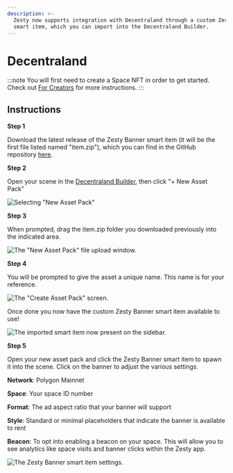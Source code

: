 ```yaml
---
description: >-
  Zesty now supports integration with Decentraland through a custom Zesty Banner
  smart item, which you can import into the Decentraland Builder.
---
```


# Decentraland

:::note
You will first need to create a Space NFT in order to get started. Check out [For Creators](../../create-space.md) for more instructions.
:::

## Instructions

**Step 1**

Download the latest release of the Zesty Banner smart item (it will be the first file listed named "item.zip"), which you can find in the GitHub repository [here](https://github.com/zestyxyz/dcl/releases/download/v1.1/item.zip).

**Step 2**

Open your scene in the [Decentraland Builder](https://builder.decentraland.org), then click "+ New Asset Pack"

![Selecting "New Asset Pack"](../../../../.gitbook/assets/DCL_1.png)

**Step 3**

When prompted, drag the item.zip folder you downloaded previously into the indicated area.&#x20;

![The "New Asset Pack" file upload window.](../../../../.gitbook/assets/DCL_2.png)

**Step 4**

You will be prompted to give the asset a unique name. This name is for your reference.&#x20;

![The "Create Asset Pack" screen.](../../../../.gitbook/assets/DCL_3.png)

Once done you now have the custom Zesty Banner smart item available to use!

![The imported smart item now present on the sidebar.](<../../../../.gitbook/assets/DCL_4 (1).png>)

**Step 5**

Open your new asset pack and click the Zesty Banner smart item to spawn it into the scene. Click on the banner to adjust the various settings.

**Network**: Polygon Mainnet

**Space**: Your space ID number

**Format**: The ad aspect ratio that your banner will support

**Style**: Standard or minimal placeholders that indicate the banner is available to rent

**Beacon**: To opt into enabling a beacon on your space. This will allow you to see analytics like space visits and banner clicks within the Zesty app.

![The Zesty Banner smart item settings.](<../../../../.gitbook/assets/DCL_5 (1).png>)
